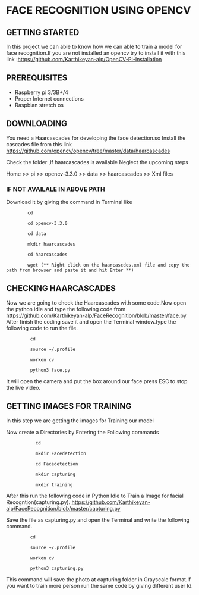 # FACE RECOGNITION USING OPENCV

## GETTING STARTED

In this project we can able to know how we can able to train a model for face recognition.If you are not installed an opencv try to install it with this link :https://github.com/Karthikeyan-alp/OpenCV-PI-Installation

## PREREQUISITES
   - Raspberry pi 3/3B+/4
   - Proper Internet connections
   - Raspbian stretch os
  
## DOWNLOADING

   You need a Haarcascades for developing the face detection.so Install the cascades file from this link
   https://github.com/opencv/opencv/tree/master/data/haarcascades 
   
   
  Check the folder ,If haarcascades is available Neglect the upcoming steps
  
  Home >> pi >> opencv-3.3.0 >> data >> haarcascades >> Xml files
  
  ### IF NOT AVAILALE IN ABOVE PATH 
   
   Download it by giving the command in Terminal like
    
            cd
            
            cd opencv-3.3.0
            
            cd data
            
            mkdir haarcascades
            
            cd haarcascades
            
            wget (** Right click on the haarcascdes.xml file and copy the path from browser and paste it and hit Enter **)
            
            
  ## CHECKING HAARCASCADES
  
   Now we are going to check the Haarcascades with some code.Now open the python idle and type the following code from https://github.com/Karthikeyan-alp/FaceRecognition/blob/master/face.py
   After finish the coding save it and open the Terminal window.type the following code to run the file.
   
             cd 
             
             source ~/.profile
             
             workon cv
             
             python3 face.py
             
   It will open the camera and put the box around our face.press ESC to stop the live video.
   
   ## GETTING IMAGES FOR TRAINING
   
   In this step we are getting the images for Training our model
   
   Now create a Directories by Entering the Following commands
   
               cd
               
               mkdir Facedetection
               
               cd Facedetection
               
               mkdir capturing
               
               mkdir training
               
   After this run the following code in Python Idle  to Train a Image for facial Recogntion(capturing.py).
   https://github.com/Karthikeyan-alp/FaceRecognition/blob/master/capturing.py
   
   Save the file as capturing.py and open the Terminal and write the following command.
   
             cd 
             
             source ~/.profile
             
             workon cv
             
             python3 capturing.py
             
  This command will save the photo at capturing folder in Grayscale format.If you want to train more person run the same code by giving different user Id.
   
   
